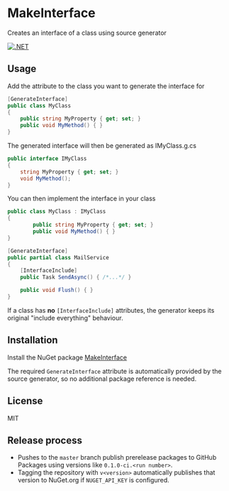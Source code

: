 # MakeInterface
Creates an interface of a class using source generator

[![.NET](https://github.com/Frederik91/MakeInterface/actions/workflows/dotnet.yml/badge.svg)](https://github.com/Frederik91/MakeInterface/actions/workflows/dotnet.yml)

## Usage
Add the attribute to the class you want to generate the interface for
```csharp
[GenerateInterface]
public class MyClass
{
	public string MyProperty { get; set; }
	public void MyMethod() { }
}
```

The generated interface will then be generated as IMyClass.g.cs
```csharp
public interface IMyClass
{
	string MyProperty { get; set; }
	void MyMethod();
}
```

You can then implement the interface in your class
```csharp
public class MyClass : IMyClass
{
        public string MyProperty { get; set; }
        public void MyMethod() { }
}
```

```csharp
[GenerateInterface]
public partial class MailService
{
    [InterfaceInclude]
    public Task SendAsync() { /*...*/ }

    public void Flush() { }
}
```

If a class has **no** `[InterfaceInclude]` attributes, the generator keeps its original
"include everything" behaviour.

## Installation
Install the NuGet package [MakeInterface](https://www.nuget.org/packages/MakeInterface.Generator/)

The required `GenerateInterface` attribute is automatically provided by the source generator, so no additional package reference is needed.


## License
MIT
## Release process
- Pushes to the `master` branch publish prerelease packages to GitHub Packages using versions like `0.1.0-ci.<run number>`.
- Tagging the repository with `v<version>` automatically publishes that version to NuGet.org if `NUGET_API_KEY` is configured.
